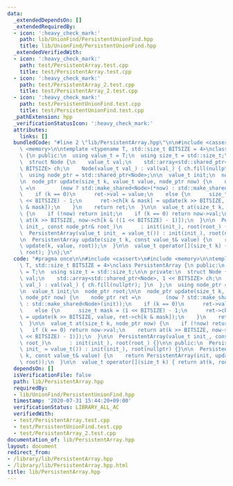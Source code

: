 ```yaml
---
data:
  _extendedDependsOn: []
  _extendedRequiredBy:
  - icon: ':heavy_check_mark:'
    path: lib/UnionFind/PersistentUnionFind.hpp
    title: lib/UnionFind/PersistentUnionFind.hpp
  _extendedVerifiedWith:
  - icon: ':heavy_check_mark:'
    path: test/PersistentArray.test.cpp
    title: test/PersistentArray.test.cpp
  - icon: ':heavy_check_mark:'
    path: test/PersistentArray_2.test.cpp
    title: test/PersistentArray_2.test.cpp
  - icon: ':heavy_check_mark:'
    path: test/PersistentUnionFind.test.cpp
    title: test/PersistentUnionFind.test.cpp
  _pathExtension: hpp
  _verificationStatusIcon: ':heavy_check_mark:'
  attributes:
    links: []
  bundledCode: "#line 2 \"lib/PersistentArray.hpp\"\n\n#include <cassert>\n#include\
    \ <memory>\n\ntemplate <typename T, std::size_t BITSIZE = 4>\nclass PersistentArray\
    \ {\n public:\n  using value_t = T;\n  using size_t = std::size_t;\n\n private:\n\
    \  struct Node {\n    value_t val;\n    std::array<std::shared_ptr<Node>, 1 <<\
    \ BITSIZE> ch;\n    Node(value_t val_) : val(val_) { ch.fill(nullptr); }\n  };\n\
    \  using node_ptr = std::shared_ptr<Node>;\n\n  value_t init;\n  node_ptr root;\n\
    \n  node_ptr update(size_t k, value_t value, node_ptr now) {\n    node_ptr ret\
    \ =\n        (now ? std::make_shared<Node>(*now) : std::make_shared<Node>(init));\n\
    \    if (k == 0)\n      ret->val = value;\n    else {\n      size_t mask = (1\
    \ << BITSIZE) - 1;\n      ret->ch[k & mask] = update(k >> BITSIZE, value, ret->ch[k\
    \ & mask]);\n    }\n    return ret;\n  }\n\n  value_t at(size_t k, node_ptr now)\
    \ {\n    if (!now) return init;\n    if (k == 0) return now->val;\n    return\
    \ at(k >> BITSIZE, now->ch[k & ((1 << BITSIZE) - 1)]);\n  }\n\n  PersistentArray(value_t\
    \ init_, const node_ptr& root_)\n      : init(init_), root(root_) {}\n\n public:\n\
    \  PersistentArray(value_t init_ = value_t()) : init(init_), root(nullptr) {}\n\
    \n  PersistentArray update(size_t k, const value_t& value) {\n    return PersistentArray(init,\
    \ update(k, value, root));\n  }\n\n  value_t operator[](size_t k) { return at(k,\
    \ root); }\n};\n"
  code: "#pragma once\n\n#include <cassert>\n#include <memory>\n\ntemplate <typename\
    \ T, std::size_t BITSIZE = 4>\nclass PersistentArray {\n public:\n  using value_t\
    \ = T;\n  using size_t = std::size_t;\n\n private:\n  struct Node {\n    value_t\
    \ val;\n    std::array<std::shared_ptr<Node>, 1 << BITSIZE> ch;\n    Node(value_t\
    \ val_) : val(val_) { ch.fill(nullptr); }\n  };\n  using node_ptr = std::shared_ptr<Node>;\n\
    \n  value_t init;\n  node_ptr root;\n\n  node_ptr update(size_t k, value_t value,\
    \ node_ptr now) {\n    node_ptr ret =\n        (now ? std::make_shared<Node>(*now)\
    \ : std::make_shared<Node>(init));\n    if (k == 0)\n      ret->val = value;\n\
    \    else {\n      size_t mask = (1 << BITSIZE) - 1;\n      ret->ch[k & mask]\
    \ = update(k >> BITSIZE, value, ret->ch[k & mask]);\n    }\n    return ret;\n\
    \  }\n\n  value_t at(size_t k, node_ptr now) {\n    if (!now) return init;\n \
    \   if (k == 0) return now->val;\n    return at(k >> BITSIZE, now->ch[k & ((1\
    \ << BITSIZE) - 1)]);\n  }\n\n  PersistentArray(value_t init_, const node_ptr&\
    \ root_)\n      : init(init_), root(root_) {}\n\n public:\n  PersistentArray(value_t\
    \ init_ = value_t()) : init(init_), root(nullptr) {}\n\n  PersistentArray update(size_t\
    \ k, const value_t& value) {\n    return PersistentArray(init, update(k, value,\
    \ root));\n  }\n\n  value_t operator[](size_t k) { return at(k, root); }\n};"
  dependsOn: []
  isVerificationFile: false
  path: lib/PersistentArray.hpp
  requiredBy:
  - lib/UnionFind/PersistentUnionFind.hpp
  timestamp: '2020-07-31 15:44:20+09:00'
  verificationStatus: LIBRARY_ALL_AC
  verifiedWith:
  - test/PersistentArray.test.cpp
  - test/PersistentUnionFind.test.cpp
  - test/PersistentArray_2.test.cpp
documentation_of: lib/PersistentArray.hpp
layout: document
redirect_from:
- /library/lib/PersistentArray.hpp
- /library/lib/PersistentArray.hpp.html
title: lib/PersistentArray.hpp
---
```

